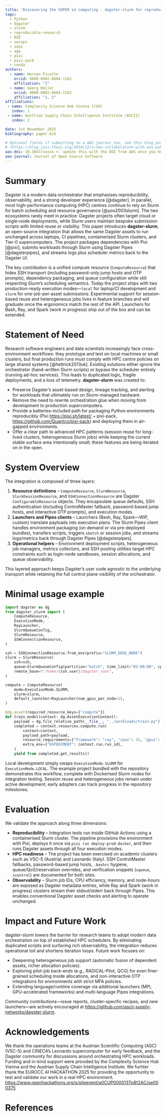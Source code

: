 ```yaml
---
title: 'Discovering the SUPER in computing - dagster-slurm for reproducible research on HPC'
tags:
  - Python
  - dagster
  - slurm
  - reproducible-research
  - RSE
  - secops
  - sops
  - age
  - pixi
  - pixi-pack
  - conda
authors:
  - name: Hernan Picatto
    orcid: 0000-0002-8684-1163
    affiliation: "2"
  - name: Georg Heiler
    orcid: 0000-0002-8684-1163
    affiliation: "1, 2"
affiliations:
 - name: Complexity Science Hub Vienna (CSH)
   index: 1
 - name: Austrian Supply Chain Intelligence Institute (ASCII)
   index: 2

date: 1st November 2025
bibliography: paper.bib

# Optional fields if submitting to a AAS journal too, see this blog post:
# <https://blog.joss.theoj.org/2018/12/a-new-collaboration-with-aas-publishing
aas-doi: 10.3847/xxxxx <- update this with the DOI from AAS once you know it.
aas-journal: Journal of Open Source Software
---
```


# Summary

Dagster is a modern data orchestrator that emphasises reproducibility, observability, and a strong developer experience [@dagster]. In parallel, most high-performance computing (HPC) centres continue to rely on Slurm for batch scheduling and resource governance [@yoo2003slurm]. The two ecosystems rarely meet in practice: Dagster projects often target cloud or single-node deployments, while Slurm users maintain bespoke submission scripts with limited reuse or visibility. This paper introduces **dagster-slurm**, an open-source integration that allows the same Dagster assets to run unchanged across laptops, CI pipelines, containerised Slurm clusters, and Tier-0 supercomputers. The project packages dependencies with Pixi [@pixi], submits workloads through Slurm using Dagster Pipes [@dagsterpipes], and streams logs plus scheduler metrics back to the Dagster UI.

The key contribution is a unified compute resource (`ComputeResource`) that hides SSH transport (including password-only jump hosts and OTP prompts), dependency packaging, and queue configuration while still respecting Slurm’s scheduling semantics. Today the project ships with two production-ready execution modes—`local` for laptop/CI development and `slurm` for one-job-per-asset submissions. Experimental support for session-based reuse and heterogeneous jobs lives in feature branches and will graduate once the ergonomics match the rest of the API. Launchers for Bash, Ray, and Spark (work in progress) ship out of the box and can be extended.

# Statement of Need

Research software engineers and data scientists increasingly face cross-environment workflows: they prototype and test on local machines or small clusters, but final production runs must comply with HPC centre policies on large shared systems [@hettrick2013uk]. Existing solutions either ignore the orchestrator (hand-written Slurm scripts) or bypass the scheduler entirely (running ad-hoc services). This leads to duplicated logic, fragile deployments, and a loss of telemetry. **dagster-slurm** was created to:

- Preserve Dagster’s asset-based design, lineage tracking, and alerting for workloads that ultimately run on Slurm-managed hardware.
- Remove the need to rewrite orchestration glue when moving from development to production supercomputers.
- Provide a batteries-included path for packaging Python environments reproducibly (Pixi https://pixi.sh/latest/ + pixi-pack, https://github.com/Quantco/pixi-pack) and deploying them in air-gapped environments.
- Offer a clear path to advanced HPC patterns (session reuse for long-lived clusters, heterogeneous Slurm jobs) while keeping the current stable surface area intentionally small; these features are being iterated on in the open.

# System Overview

The integration is composed of three layers:

1. **Resource definitions** – `ComputeResource`, `SlurmResource`, `SlurmSessionResource`, and `SSHConnectionResource` are Dagster `ConfigurableResource` objects. They encapsulate queue defaults, SSH authentication (including ControlMaster fallback, password-based jump hosts, and interactive OTP prompts), and execution modes.
2. **Launchers and Pipes clients** – Launchers (Bash, Ray, Spark—WIP, custom) translate payloads into execution plans. The Slurm Pipes client handles environment packaging (on demand or via pre-deployed bundles), transfers scripts, triggers `sbatch` or session jobs, and streams logs/metrics back through Dagster Pipes [@dagsterpipes].
3. **Operational helpers** – Environment deployment scripts, heterogeneous job managers, metrics collectors, and SSH pooling utilities target HPC constraints such as login-node sandboxes, session allocations, and queue observability.

This layered approach keeps Dagster’s user code agnostic to the underlying transport while retaining the full control plane visibility of the orchestrator.

# Minimal usage example

```python
import dagster as dg
from dagster_slurm import (
    ComputeResource,
    ExecutionMode,
    RayLauncher,
    SlurmQueueConfig,
    SlurmResource,
    SSHConnectionResource,
)

ssh = SSHConnectionResource.from_env(prefix="SLURM_EDGE_NODE")
slurm = SlurmResource(
    ssh=ssh,
    queue=SlurmQueueConfig(partition="batch", time_limit="02:00:00", cpus=8, mem="32G"),
    remote_base=f"/home/{ssh.user}/dagster_runs",
)

compute = ComputeResource(
    mode=ExecutionMode.SLURM,
    slurm=slurm,
    default_launcher=RayLauncher(num_gpus_per_node=1),
)

@dg.asset(required_resource_keys={"compute"})
def train_model(context: dg.AssetExecutionContext):
    payload = dg.file_relative_path(__file__, "../workloads/train.py")
    completed = context.resources.compute.run(
        context=context,
        payload_path=payload,
        resource_requirements={"framework": "ray", "cpus": 32, "gpus": 1, "memory_gb": 120},
        extra_env={"EXPERIMENT": context.run.run_id},
    )
    yield from completed.get_results()
```

Local development simply swaps `ExecutionMode.SLURM` for `ExecutionMode.LOCAL`. The example project bundled with the repository demonstrates this workflow, complete with Dockerised Slurm nodes for integration testing. Session reuse and heterogeneous jobs remain under active development; early adopters can track progress in the repository milestones.

# Evaluation

We validate the approach along three dimensions:

- **Reproducibility** – Integration tests run inside GitHub Actions using a containerised Slurm cluster. The pipeline provisions the environment with Pixi, deploys it once via `pixi run deploy-prod-docker`, and then runs Dagster assets through all four execution modes.
- **HPC readiness** – The project has been exercised on academic clusters such as VSC-5 (Austria) and Leonardo (Italy). SSH ControlMaster fallbacks, password-based jump hosts, `.bashrc` hygiene, queue/QoS/reservation overrides, and verification snippets (`squeue`, `scontrol`) are documented for both sites.
- **Observability** – Slurm job IDs, CPU efficiency, memory, and node-hours are exposed as Dagster metadata entries, while Ray and Spark (work in progress) clusters stream their stdout/stderr back through Pipes. This enables conventional Dagster asset checks and alerting to operate unchanged.

# Impact and Future Work

dagster-slurm lowers the barrier for research teams to adopt modern data orchestration on top of established HPC schedulers. By eliminating duplicated scripts and surfacing rich observability, the integration reduces operational toil and shortens iteration loops. Future work focuses on:

- Deepening heterogeneous job support (automatic fusion of dependent assets, richer allocation policies).
- Exploring pilot-job back-ends (e.g., RADICAL-Pilot, QCG) for even finer-grained scheduling inside allocations, and non-interactive OTP integrations for environments with strict MFA policies.
- Extending language/runtime coverage via additional launchers (MPI, GPU-accelerated frameworks) and multi-language Pipes integrations.

Community contributions—issue reports, cluster-specific recipes, and new launchers—are actively encouraged at <https://github.com/ascii-supply-networks/dagster-slurm>.

# Acknowledgements

We thank the operations teams at the Austrian Scientific Computing (ASC) (VSC-5) and CINECA’s Leonardo supercomputer for early feedback, and the Dagster community for discussions around orchestrating HPC workloads. Funding and in-kind support were provided by the Complexity Science Hub Vienna and the Austrian Supply Chain Intelligence Institute.
We furhter thank the EUROCC AI HACKATHON 2025 for providing the opportunity to test and validate our work in a real HPC environment. https://www.openhackathons.org/s/siteevent/a0CUP000013Tp8f2AC/se000375

# References
